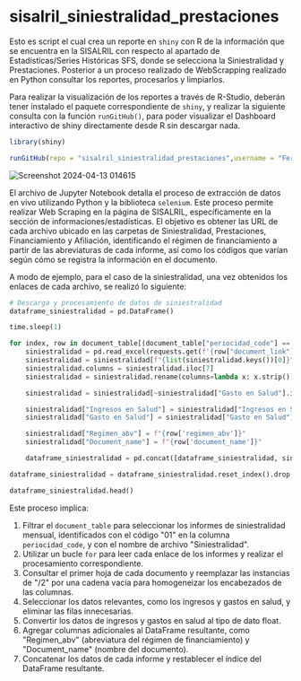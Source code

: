 # sisalril_siniestralidad_prestaciones

Esto es script el cual crea un reporte en `shiny` con R de la información que se encuentra en la SISALRIL con respecto al apartado de Estadisticas/Series Históricas SFS, donde se selecciona la Siniestralidad y Prestaciones. Posterior a un proceso realizado de WebScrapping realizado en Python consultar los reportes, procesarlos y limpiarlos.

Para realizar la visualización de los reportes a través de R-Studio, deberán tener instalado el paquete correspondiente de `shiny`, y realizar la siguiente consulta con la función `runGitHub()`, para poder visualizar el Dashboard interactivo de shiny directamente desde R sin descargar nada.

```r
library(shiny)

runGitHub(repo = "sisalril_siniestralidad_prestaciones",username = "FerryDareon",ref = "main")
```
![Screenshot 2024-04-13 014615](https://github.com/FerryDareon/sisalril_siniestralidad_prestaciones/assets/163454849/42a051db-23f6-492d-b523-fcad6cadb934)

El archivo de Jupyter Notebook detalla el proceso de extracción de datos en vivo utilizando Python y la biblioteca `selenium`. Este proceso permite realizar Web Scraping en la página de SISALRIL, específicamente en la sección de informaciones/estadísticas. El objetivo es obtener las URL de cada archivo ubicado en las carpetas de Siniestralidad, Prestaciones, Financiamiento y Afiliación, identificando el régimen de financiamiento a partir de las abreviaturas de cada informe, así como los códigos que varían según cómo se registra la información en el documento.

A modo de ejemplo, para el caso de la siniestralidad, una vez obtenidos los enlaces de cada archivo, se realizó lo siguiente:

```python
# Descarga y procesamiento de datos de siniestralidad
dataframe_siniestralidad = pd.DataFrame()

time.sleep(1)

for index, row in document_table[(document_table["periocidad_code"] == "01") & (document_table["file_name"] == "Siniestralidad")].iterrows():
    siniestralidad = pd.read_excel(requests.get(f'{row["document_link"]}').content, sheet_name=None)
    siniestralidad = siniestralidad[f"{list(siniestralidad.keys())[0]}"].replace("/2", "", regex=True)
    siniestralidad.columns = siniestralidad.iloc[7]
    siniestralidad = siniestralidad.rename(columns=lambda x: x.strip())

    siniestralidad = siniestralidad[~siniestralidad["Gasto en Salud"].isna()].drop(index=7).reset_index().drop(columns=['index'])

    siniestralidad["Ingresos en Salud"] = siniestralidad["Ingresos en Salud"].astype("float")
    siniestralidad["Gasto en Salud"] = siniestralidad["Gasto en Salud"].astype("float")

    siniestralidad["Regimen_abv"] = f"{row['regimen_abv']}"
    siniestralidad["Document_name"] = f"{row['document_name']}"

    dataframe_siniestralidad = pd.concat([dataframe_siniestralidad, siniestralidad])

dataframe_siniestralidad = dataframe_siniestralidad.reset_index().drop(columns="index")

dataframe_siniestralidad.head()
```

Este proceso implica:

1. Filtrar el `document_table` para seleccionar los informes de siniestralidad mensual, identificados con el código "01" en la columna `periocidad_code`, y con el nombre de archivo "Siniestralidad".
2. Utilizar un bucle `for` para leer cada enlace de los informes y realizar el procesamiento correspondiente.
3. Consultar el primer hoja de cada documento y reemplazar las instancias de "/2" por una cadena vacía para homogeneizar los encabezados de las columnas.
4. Seleccionar los datos relevantes, como los ingresos y gastos en salud, y eliminar las filas innecesarias.
5. Convertir los datos de ingresos y gastos en salud al tipo de dato float.
6. Agregar columnas adicionales al DataFrame resultante, como "Regimen_abv" (abreviatura del régimen de financiamiento) y "Document_name" (nombre del documento).
7. Concatenar los datos de cada informe y restablecer el índice del DataFrame resultante.
